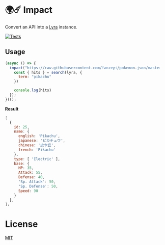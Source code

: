 # 🌍☄️️ Impact 

Convert an API into a [Lyra](https://github.com/nearform/lyra) instance.

[![Tests](https://github.com/mateonunez/lyra-impact/actions/workflows/ci.yml/badge.svg?branch=main)](https://github.com/mateonunez/lyra-impact/actions/workflows/ci.yml)


## Usage

```js
(async () => {
  impact("https://raw.githubusercontent.com/fanzeyi/pokemon.json/master/pokedex.json").then((lyra) => {
    const { hits } = search(lyra, {
      term: "pikachu"
    })

    console.log(hits)
  });
})();
```

**Result**
```js
[
  {
    id: 25,
    name: {
      english: 'Pikachu',
      japanese: 'ピカチュウ',
      chinese: '皮卡丘',
      french: 'Pikachu'
    },
    type: [ 'Electric' ],
    base: {
      HP: 35,
      Attack: 55,
      Defense: 40,
      'Sp. Attack': 50,
      'Sp. Defense': 50,
      Speed: 90
    }
  },
];

```

# License

[MIT](/LICENSE)
